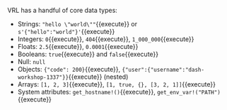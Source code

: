VRL has a handful of core data types:

* Strings: `"hello \"world\""`{{execute}} or `s'{"hello":"world"}'`{{execute}}
* Integers: `0`{{execute}}, `404`{{execute}}, `1_000_000`{{execute}}
* Floats: `2.5`{{execute}}, `0.0001`{{execute}}
* Booleans: `true`{{execute}} and `false`{{execute}}
* Null: `null`
* Objects: `{"code": 200}`{{execute}}, `{"user":{"username":"dash-workshop-1337"}}`{{execute}} (nested)
* Arrays: `[1, 2, 3]`{{execute}}, `[1, true, {}, [3, 2, 1]]`{{execute}}
* System attributes: `get_hostname!()`{{execute}}, `get_env_var!("PATH")`{{execute}}
